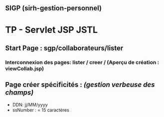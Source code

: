 ## SIGP (sirh-gestion-personnel)
# TP - Servlet JSP JSTL
## Start Page : sgp/collaborateurs/lister
### Interconnexion des pages: lister / creer / (Aperçu de création : viewCollab.jsp)
## Page créer spécificités : <em>(gestion verbeuse des champs)</em>
* DDN: jj/MM/yyyy
* ssNumber : = 15 caractères

